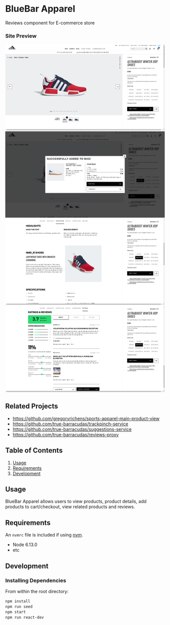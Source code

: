 # BlueBar Apparel 

Reviews component for E-commerce store
### Site Preview

![](BlueBar1.png)
![](BlueBar2.png)
![](BlueBar3.png)
![](BlueBar4.png)

## Related Projects

  - https://github.com/gregoryrichens/sports-apparel-main-product-view
  - https://github.com/true-barracudas/trackpinch-service
  - https://github.com/true-barracudas/suggestions-service
  - https://github.com/true-barracudas/reviews-proxy

## Table of Contents

1. [Usage](#Usage)
1. [Requirements](#requirements)
1. [Development](#development)

## Usage

BlueBar Apparel allows users to view products, product details, add products to cart/checkout, view related products and reviews.

## Requirements

An `nvmrc` file is included if using [nvm](https://github.com/creationix/nvm).

- Node 6.13.0
- etc

## Development

### Installing Dependencies

From within the root directory:

```sh
npm install
npm run seed
npm start
npm run react-dev
```

